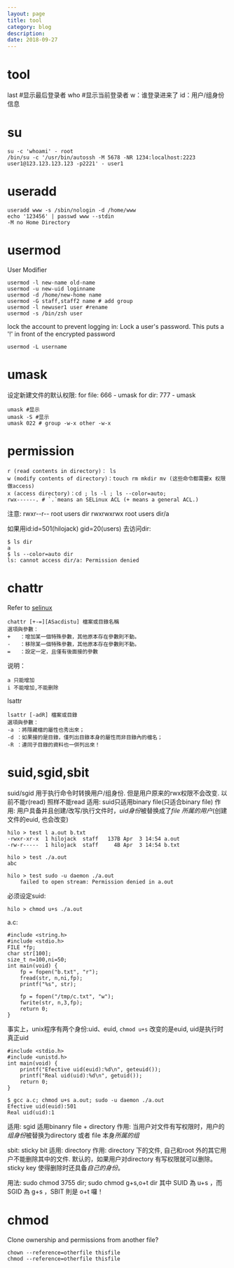 ```yaml
---
layout: page
title: tool
category: blog
description: 
date: 2018-09-27
---
```

# tool
last #显示最后登录者
who #显示当前登录者
w：谁登录进来了
id：用户/组身份信息

# su

    su -c 'whoami' - root
    /bin/su -c '/usr/bin/autossh -M 5678 -NR 1234:localhost:2223 user1@123.123.123.123 -p2221' - user1

# useradd

	useradd www -s /sbin/nologin -d /home/www
	echo '123456' | passwd www --stdin
	-M no Home Directory

# usermod
User Modifier

	usermod -l new-name old-name
	usermod -u new-uid loginname
	usermod -d /home/new-home name
    usermod -G staff,staff2 name # add group
    usermod -l newuser1 user #rename
    usermod -s /bin/zsh user

lock the account to prevent logging in:
Lock a user's password. This puts a '!' in front of the encrypted password

	usermod -L username 

# umask
设定新建文件的默认权限:
	for file: 666 - umask
	for dir: 777 - umask

	umask #显示
	umask -S #显示
	umask 022 # group -w-x other -w-x

# permission

	r (read contents in directory)： ls
	w (modify contents of directory)：touch rm mkdir mv (这些命令都需要x 权限做access)
	x (access directory)：cd ; ls -l ; ls --color=auto;
	rwx------. # `.`means an SELinux ACL (+ means a general ACL.)

注意:
	rwxr--r-- root users dir
	rwxrwxrwx root users dir/a

如果用id:id=501(hilojack) gid=20(users) 去访问dir:

	$ ls dir
	a
	$ ls --color=auto dir
	ls: cannot access dir/a: Permission denied

# chattr
Refer to [selinux](/p/linux-selinux)

	chattr [+-=][ASacdistu] 檔案或目錄名稱
	選項與參數：
	+   ：增加某一個特殊參數，其他原本存在參數則不動。
	-   ：移除某一個特殊參數，其他原本存在參數則不動。
	=   ：設定一定，且僅有後面接的參數

说明：

	a 只能增加
	i 不能增加,不能删除

lsattr

	lsattr [-adR] 檔案或目錄
	選項與參數：
	-a ：將隱藏檔的屬性也秀出來；
	-d ：如果接的是目錄，僅列出目錄本身的屬性而非目錄內的檔名；
	-R ：連同子目錄的資料也一併列出來！

# suid,sgid,sbit
suid/sgid 用于执行命令时转换用户/组身份. 但是用户原来的rwx权限不会改变. 以前不能r(read) 照样不能read
适用: suid只适用binary file(只适合binary file)
作用: 用户具备并且创建/改写/执行文件时，*uid身份*被替换成了*file 所属的用户*(创建文件的euid, 也会改变)

	hilo > test l a.out b.txt
	-rwxr-xr-x  1 hilojack  staff   137B Apr  3 14:54 a.out
	-rw-r-----  1 hilojack  staff     4B Apr  3 14:54 b.txt

	hilo > test ./a.out
	abc

	hilo > test sudo -u daemon ./a.out
		failed to open stream: Permission denied in a.out

必须设定suid:

	hilo > chmod u+s ./a.out

a.c:

	#include <string.h>
	#include <stdio.h>
	FILE *fp;
	char str[100];
	size_t n=100,ni=50;
	int main(void) {
		fp = fopen("b.txt", "r");
		fread(str, n,ni,fp);
		printf("%s", str);

		fp = fopen("/tmp/c.txt", "w");
		fwrite(str, n,3,fp);
		return 0;
	}

事实上，unix程序有两个身份:uid、euid, `chmod u+s` 改变的是euid, uid是执行时真正uid


	#include <stdio.h>
	#include <unistd.h>
	int main(void) {
		printf("Efective uid(euid):%d\n", geteuid());
		printf("Real uid(uid):%d\n", getuid());
		return 0;
	}

	$ gcc a.c; chmod u+s a.out; sudo -u daemon ./a.out
	Efective uid(euid):501
	Real uid(uid):1

适用: sgid 适用binanry file + directory
作用: 当用户对文件有写权限时，用户的*组身份*被替换为directory 或者 file 本身*所属的组*


sbit: sticky bit
适用: directory
作用: directory 下的文件, 自己和root 外的其它用户不能删除其中的文件. 默认的，如果用户对directory 有写权限就可以删除。sticky key 使得删除时还具备*自己的身份*。

用法:
	sudo chmod 3755 dir;
	sudo chmod g+s,o+t dir
	其中 SUID 為 u+s ，而 SGID 為 g+s ，SBIT 則是 o+t 囉！

# chmod
Clone ownership and permissions from another file?

	chown --reference=otherfile thisfile
	chmod --reference=otherfile thisfile